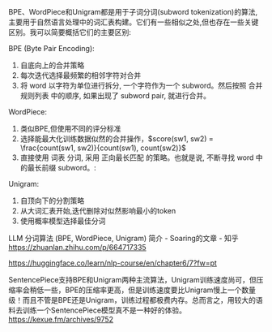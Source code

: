 
BPE、WordPiece和Unigram都是用于子词分词(subword tokenization)的算法,主要用于自然语言处理中的词汇表构建。它们有一些相似之处,但也存在一些关键区别。我可以简要概括它们的主要区别:

BPE (Byte Pair Encoding):
1. 自底向上的合并策略
2. 每次迭代选择最频繁的相邻字符对合并
3. 将 word 以字符为单位进行拆分, 一个字符作为一个 subword。然后按照 合并规则列表 中的顺序, 如果出现了 subword pair, 就进行合并。


WordPiece:
1. 类似BPE,但使用不同的评分标准
2. 选择能最大化训练数据似然的合并操作，$score(sw1, sw2) = \frac{count(sw1, sw2)}{count(sw1), count(sw2)}$
3. 直接使用 词表 分词, 采用 正向最长匹配 的策略。也就是说, 不断寻找 word 中的最长前缀 subword。:


Unigram:
1. 自顶向下的分割策略
2. 从大词汇表开始,迭代删除对似然影响最小的token
3. 使用概率模型选择最佳分词


LLM 分词算法 (BPE, WordPiece, Unigram) 简介 - Soaring的文章 - 知乎
https://zhuanlan.zhihu.com/p/664717335

https://huggingface.co/learn/nlp-course/en/chapter6/7?fw=pt

SentencePiece支持BPE和Unigram两种主流算法，Unigram训练速度尚可，但压缩率会稍低一些，BPE的压缩率更高，但是训练速度要比Unigram慢上一个数量级！而且不管是BPE还是Unigram，训练过程都极费内存。总而言之，用较大的语料去训练一个SentencePiece模型真不是一种好的体验。
https://kexue.fm/archives/9752
